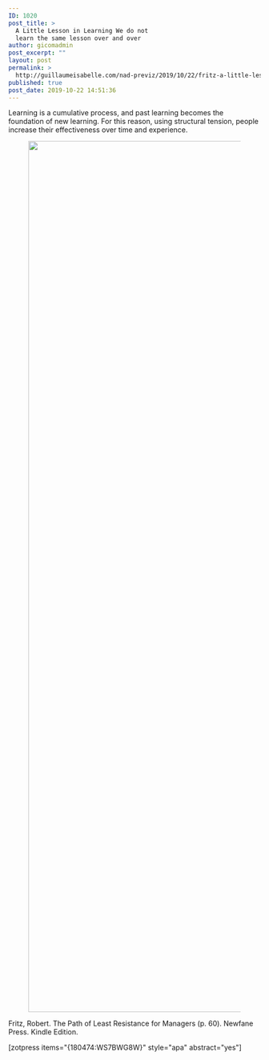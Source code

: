 ```yaml
---
ID: 1020
post_title: >
  A Little Lesson in Learning We do not
  learn the same lesson over and over
author: gicomadmin
post_excerpt: ""
layout: post
permalink: >
  http://guillaumeisabelle.com/nad-previz/2019/10/22/fritz-a-little-lesson-in-learning-we-do-not-learn-the-same-lesson-over-and-over/
published: true
post_date: 2019-10-22 14:51:36
---
```

<!-- wp:paragraph -->

Learning is a cumulative process, and past learning becomes the foundation of new learning. For this reason, using structural tension, people increase their effectiveness over time and experience.

<!-- /wp:paragraph -->

<!-- wp:image {"id":1021,"width":646,"height":1741} --><figure class="wp-block-image is-resized">

<img src="http://guillaumeisabelle.com/nad-previz/wp-content/uploads/sites/19/2019/10/image-56-380x1024.png" alt="" class="wp-image-1021" width="646" height="1741" /></figure> <!-- /wp:image -->

<!-- wp:paragraph -->

Fritz, Robert. The Path of Least Resistance for Managers (p. 60). Newfane Press. Kindle Edition. 

<!-- /wp:paragraph -->

<!-- wp:shortcode --> [zotpress items="{180474:WS7BWG8W}" style="apa" abstract="yes"] 

<!-- /wp:shortcode -->